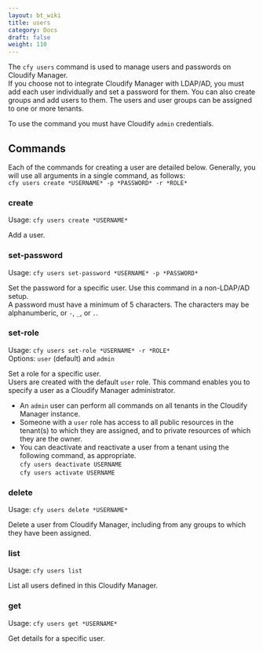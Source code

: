 ```yaml
---
layout: bt_wiki
title: users
category: Docs
draft: false
weight: 110
---
```


The `cfy users` command is used to manage users and passwords on Cloudify Manager.<br>
If you choose not to integrate Cloudify Manager with LDAP/AD, you must add each user individually and set a password for them. You can also create groups and add users to them. The users and user groups can be assigned to one or more tenants.

To use the command you must have Cloudify `admin` credentials.

## Commands
Each of the commands for creating a user are detailed below. Generally, you will use all arguments in a single command, as follows:<br>
`cfy users create *USERNAME* -p *PASSWORD* -r *ROLE* `

### create

Usage: `cfy users create *USERNAME* `

Add a user.

### set-password

Usage: `cfy users set-password *USERNAME* -p *PASSWORD*`

Set the password for a specific user. Use this command in a non-LDAP/AD setup.<br>
A password must have a minimum of 5 characters. The characters may be alphanumberic, or `-`, `_`, or `.`.

### set-role

Usage: `cfy users set-role *USERNAME* -r *ROLE* `<br>
Options: `user` (default) and `admin`

Set a role for a specific user. <br>
Users are created with the default `user` role. This command enables you to specify a user as a Cloudify Manager administrator.  

* An `admin` user can perform all commands on all tenants in the Cloudify Manager instance. 
* Someone with a `user` role has access to all public resources in the tenant(s) to which they are assigned, and to private resources of which they are the owner. 
* You can deactivate and reactivate a user from a tenant using the following command, as appropriate.  
  `cfy users deactivate USERNAME`<br>
  `cfy users activate USERNAME`

### delete

Usage: `cfy users delete *USERNAME* `

Delete a user from Cloudify Manager, including from any groups to which they have been assigned.

### list

Usage: `cfy users list`

List all users defined in this Cloudify Manager.

### get

Usage: `cfy users get *USERNAME* `

Get details for a specific user.